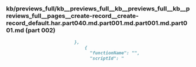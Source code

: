 ### kb/previews_full/kb__previews_full__kb__previews_full__kb__previews_full__pages__create-record__create-record_default.har.part040.md.part001.md.part001.md.part001.md (part 002)

```md
                          },
                              {
                                "functionName": "",
                                "scriptId": "
```

```
